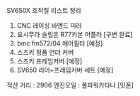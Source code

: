 SV650X 호작질 리스트 정리

1. CNC 레이싱 바엔드 미러 
2. 요시무라 슬립온 R77카본 머플러 [구변 완료]
3. bmc fm572/04 에어필터 [예정]
4. 스즈키 정품 언더 커버
5. 스즈키 프레임커버 [예정]
6. SV650 리어+프레임커버 세트 [예정]

적산 거리 : 2906
엔진오일 : 풀파워카타나 [잇폰]
